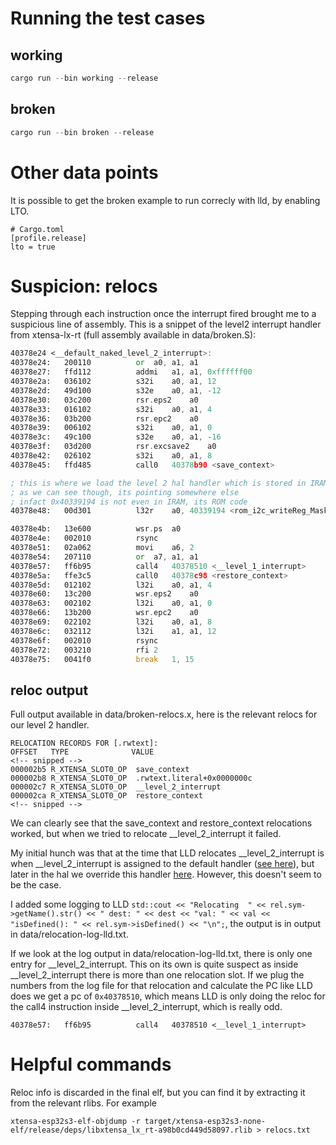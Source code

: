 
# Running the test cases

## working

```rust
cargo run --bin working --release
```

## broken
```rust
cargo run --bin broken --release
```

# Other data points

It is possible to get the broken example to run correcly with lld, by enabling LTO.

```
# Cargo.toml
[profile.release]
lto = true
```

# Suspicion: relocs

Stepping through each instruction once the interrupt fired brought me to a suspicious line of assembly. This is a snippet of the level2 interrupt handler from xtensa-lx-rt (full assembly available in data/broken.S):

```asm
40378e24 <__default_naked_level_2_interrupt>:
40378e24:	200110        	or	a0, a1, a1
40378e27:	ffd112        	addmi	a1, a1, 0xffffff00
40378e2a:	036102        	s32i	a0, a1, 12
40378e2d:	49d100        	s32e	a0, a1, -12
40378e30:	03c200        	rsr.eps2	a0
40378e33:	016102        	s32i	a0, a1, 4
40378e36:	03b200        	rsr.epc2	a0
40378e39:	006102        	s32i	a0, a1, 0
40378e3c:	49c100        	s32e	a0, a1, -16
40378e3f:	03d200        	rsr.excsave2	a0
40378e42:	026102        	s32i	a0, a1, 8
40378e45:	ffd485        	call0	40378b90 <save_context>

; this is where we load the level 2 hal handler which is stored in IRAM
; as we can see though, its pointing somewhere else
; infact 0x40339194 is not even in IRAM, its ROM code
40378e48:	00d301        	l32r	a0, 40339194 <rom_i2c_writeReg_Mask+0x333428>

40378e4b:	13e600        	wsr.ps	a0
40378e4e:	002010        	rsync
40378e51:	02a062        	movi	a6, 2
40378e54:	207110        	or	a7, a1, a1
40378e57:	ff6b95        	call4	40378510 <__level_1_interrupt>
40378e5a:	ffe3c5        	call0	40378c98 <restore_context>
40378e5d:	012102        	l32i	a0, a1, 4
40378e60:	13c200        	wsr.eps2	a0
40378e63:	002102        	l32i	a0, a1, 0
40378e66:	13b200        	wsr.epc2	a0
40378e69:	022102        	l32i	a0, a1, 8
40378e6c:	032112        	l32i	a1, a1, 12
40378e6f:	002010        	rsync
40378e72:	003210        	rfi	2
40378e75:	0041f0        	break	1, 15
```

## reloc output

Full output available in data/broken-relocs.x, here is the relevant relocs for our level 2 handler.

```
RELOCATION RECORDS FOR [.rwtext]:
OFFSET   TYPE              VALUE 
<!-- snipped -->
000002b5 R_XTENSA_SLOT0_OP  save_context
000002b8 R_XTENSA_SLOT0_OP  .rwtext.literal+0x0000000c
000002c7 R_XTENSA_SLOT0_OP  __level_2_interrupt
000002ca R_XTENSA_SLOT0_OP  restore_context
<!-- snipped -->
```

We can clearly see that the save_context and restore_context relocations worked, but when we tried to relocate __level_2_interrupt it failed.

My initial hunch was that at the time that LLD relocates __level_2_interrupt is when __level_2_interrupt is assigned to the default handler ([see here](https://github.com/esp-rs/xtensa-lx-rt/blob/b9e653db6eb2d72ff44f141bf453967e0b7aa273/exception-esp32.x.jinja#L8)), but later in the hal we override this handler [here](https://github.com/MabezDev/esp-hal/blob/1835b7fed2dfd24e6f421128df2a66c31a56f86c/esp-hal-common/src/interrupt/xtensa.rs#L368-L371C27). However, this doesn't seem to be the case.

I added some logging to LLD `std::cout << "Relocating  " << rel.sym->getName().str() << " dest: " << dest << "val: " << val << "isDefined(): " << rel.sym->isDefined() << "\n";`, the output is in output in data/relocation-log-lld.txt.

If we look at the log output in data/relocation-log-lld.txt, there is only one entry for __level_2_interrupt. This on its own is quite suspect as inside __level_2_interrupt there is more than one relocation slot. If we plug the numbers from the log file for that relocation and calculate the PC like LLD does we get a pc of `0x40378510`, which means LLD is only doing the reloc for the call4 instruction inside __level_2_interrupt, which is really odd.

```
40378e57:	ff6b95        	call4	40378510 <__level_1_interrupt>
```

# Helpful commands

Reloc info is discarded in the final elf, but you can find it by extracting it from the relevant rlibs. For example

`xtensa-esp32s3-elf-objdump -r target/xtensa-esp32s3-none-elf/release/deps/libxtensa_lx_rt-a98b0cd449d58097.rlib > relocs.txt`